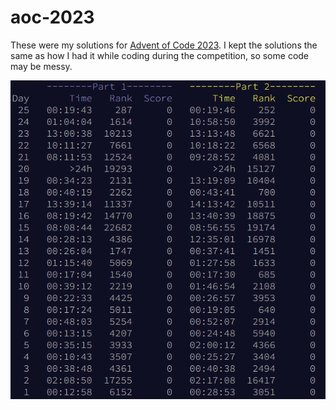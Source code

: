 # aoc-2023

These were my solutions for [Advent of Code 2023](https://adventofcode.com/2023). I kept the solutions the same as how I had it while coding during the competition, so some code may be messy.

![image](times.png)